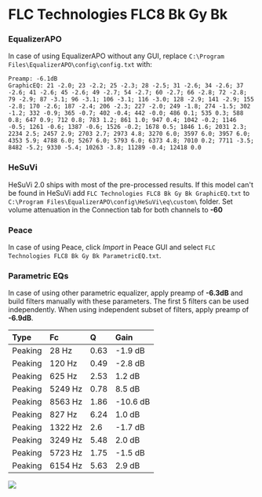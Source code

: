 # FLC Technologies FLC8 Bk Gy Bk

### EqualizerAPO
In case of using EqualizerAPO without any GUI, replace `C:\Program Files\EqualizerAPO\config\config.txt`
with:
```
Preamp: -6.1dB
GraphicEQ: 21 -2.0; 23 -2.2; 25 -2.3; 28 -2.5; 31 -2.6; 34 -2.6; 37 -2.6; 41 -2.6; 45 -2.6; 49 -2.7; 54 -2.7; 60 -2.7; 66 -2.8; 72 -2.8; 79 -2.9; 87 -3.1; 96 -3.1; 106 -3.1; 116 -3.0; 128 -2.9; 141 -2.9; 155 -2.8; 170 -2.6; 187 -2.4; 206 -2.3; 227 -2.0; 249 -1.8; 274 -1.5; 302 -1.2; 332 -0.9; 365 -0.7; 402 -0.4; 442 -0.0; 486 0.1; 535 0.3; 588 0.8; 647 0.9; 712 0.8; 783 1.2; 861 1.0; 947 0.4; 1042 -0.2; 1146 -0.5; 1261 -0.6; 1387 -0.6; 1526 -0.2; 1678 0.5; 1846 1.6; 2031 2.3; 2234 2.5; 2457 2.9; 2703 2.7; 2973 4.8; 3270 6.0; 3597 6.0; 3957 6.0; 4353 5.9; 4788 6.0; 5267 6.0; 5793 6.0; 6373 4.8; 7010 0.2; 7711 -3.5; 8482 -5.2; 9330 -5.4; 10263 -3.8; 11289 -0.4; 12418 0.0
```

### HeSuVi
HeSuVi 2.0 ships with most of the pre-processed results. If this model can't be found in HeSuVi add
`FLC Technologies FLC8 Bk Gy Bk GraphicEQ.txt` to `C:\Program Files\EqualizerAPO\config\HeSuVi\eq\custom\` folder.
Set volume attenuation in the Connection tab for both channels to **-60**

### Peace
In case of using Peace, click *Import* in Peace GUI and select `FLC Technologies FLC8 Bk Gy Bk ParametricEQ.txt`.

### Parametric EQs
In case of using other parametric equalizer, apply preamp of **-6.3dB** and build filters manually
with these parameters. The first 5 filters can be used independently.
When using independent subset of filters, apply preamp of **-6.9dB**.

| Type    | Fc      |    Q | Gain     |
|:--------|:--------|:-----|:---------|
| Peaking | 28 Hz   | 0.63 | -1.9 dB  |
| Peaking | 120 Hz  | 0.49 | -2.8 dB  |
| Peaking | 625 Hz  | 2.53 | 1.2 dB   |
| Peaking | 5249 Hz | 0.78 | 8.5 dB   |
| Peaking | 8563 Hz | 1.86 | -10.6 dB |
| Peaking | 827 Hz  | 6.24 | 1.0 dB   |
| Peaking | 1322 Hz | 2.6  | -1.7 dB  |
| Peaking | 3249 Hz | 5.48 | 2.0 dB   |
| Peaking | 5723 Hz | 1.75 | -1.5 dB  |
| Peaking | 6154 Hz | 5.63 | 2.9 dB   |

![](https://raw.githubusercontent.com/jaakkopasanen/AutoEq/master/results/innerfidelity/sbaf-serious/FLC%20Technologies%20FLC8%20Bk%20Gy%20Bk/FLC%20Technologies%20FLC8%20Bk%20Gy%20Bk.png)